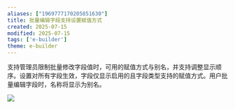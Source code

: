 ```yaml
---
aliases: ["1969777170205851630"]
title: 批量编辑字段支持设置赋值方式
created: 2025-07-15
modified: 2025-07-15
tags: ['e-builder']
theme: e-builder
---
```


支持管理员限制批量修改字段值时，可用的赋值方式与别名，并支持调整显示顺序。设置对所有字段生效，字段仅显示启用的且字段类型支持的赋值方式。用户批量编辑字段时，名称将显示为别名。

![](https://myhelpdoc.oss-cn-heyuan.aliyuncs.com/mdimages/2c6a7debad20ae1a6a10725473457be5.jpg)
